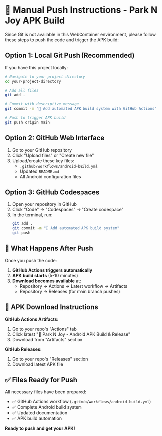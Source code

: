 # 🚀 Manual Push Instructions - Park N Joy APK Build

Since Git is not available in this WebContainer environment, please follow these steps to push the code and trigger the APK build:

## Option 1: Local Git Push (Recommended)

If you have this project locally:

```bash
# Navigate to your project directory
cd your-project-directory

# Add all files
git add .

# Commit with descriptive message
git commit -m "🚀 Add automated APK build system with GitHub Actions"

# Push to trigger APK build
git push origin main
```

## Option 2: GitHub Web Interface

1. Go to your GitHub repository
2. Click "Upload files" or "Create new file"
3. Upload/create these key files:
   - `.github/workflows/android-build.yml`
   - Updated `README.md`
   - All Android configuration files

## Option 3: GitHub Codespaces

1. Open your repository in GitHub
2. Click "Code" → "Codespaces" → "Create codespace"
3. In the terminal, run:
   ```bash
   git add .
   git commit -m "🚀 Add automated APK build system"
   git push
   ```

## 🎯 What Happens After Push

Once you push the code:

1. **GitHub Actions triggers automatically**
2. **APK build starts** (5-10 minutes)
3. **Download becomes available** at:
   - Repository → Actions → Latest workflow → Artifacts
   - Repository → Releases (for main branch pushes)

## 📱 APK Download Instructions

**GitHub Actions Artifacts:**
1. Go to your repo's "Actions" tab
2. Click latest "🚀 Park N Joy - Android APK Build & Release"
3. Download from "Artifacts" section

**GitHub Releases:**
1. Go to your repo's "Releases" section
2. Download latest APK file

## ✅ Files Ready for Push

All necessary files have been prepared:
- ✅ GitHub Actions workflow (`.github/workflows/android-build.yml`)
- ✅ Complete Android build system
- ✅ Updated documentation
- ✅ APK build automation

**Ready to push and get your APK!**
